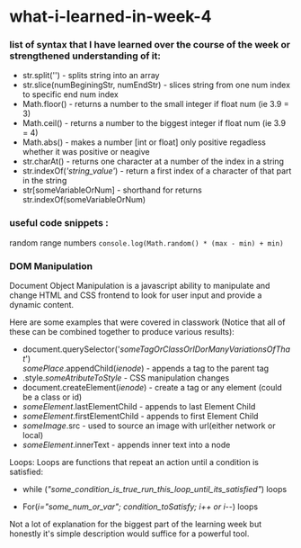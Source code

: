 # what-i-learned-in-week-4
### list of syntax that I have learned over the course of the week or strengthened understanding of it:    

* str.split('') - splits string into an array   
* str.slice(numBeginingStr, numEndStr) - slices string from one num index to specific end num index  
* Math.floor() - returns a number to the small integer if float num (ie 3.9 = 3)  
* Math.ceil() - returns a number to the biggest integer if float num (ie 3.9 = 4)  
* Math.abs() - makes a number [int or float] only positive regadless whether it was positive or neagive  
* str.charAt() - returns one character at a number of the index in a string  
* str.indexOf(*'string_value'*) - return a first index of a character of that part in the string  
* str[someVariableOrNum] - shorthand for returns str.indexOf(someVariableOrNum)

### useful code snippets :
random range numbers
```console.log(Math.random() * (max - min) + min)```  

### DOM Manipulation  
Document Object Manipulation is a javascript ability to manipulate and change HTML and CSS frontend to look for user input and provide a dynamic content.

Here are some examples that were covered in classwork (Notice that all of these can be combined together to produce various results):  

* document.querySelector('_someTagOrClassOrIDorManyVariationsOfThat_')  
_somePlace_.appendChild(_ienode_)  - appends a tag to the parent tag  
* .style._someAtributeToStyle_  - CSS manipulation changes  
* document.createElement(_ienode_)  - create a tag or any element (could be a class or id)  
* _someElement_.lastElementChild  - appends to last Element Child  
* _someElement_.firstElementChild  - appends to first Element Child   
* _someImage_.src - used to source an image with url(either network or local)  
* _someElement_.innerText - appends inner text into a node  



Loops:
Loops are functions that repeat an action until a condition is satisfied:

* while (*"some_condition_is_true_run_this_loop_until_its_satisfied"*) loops

* For(*i="some_num_or_var"; condition_toSatisfy; i++ or i--*) loops

Not a lot of explanation for the biggest part of the learning week but honestly it's simple description would suffice for a powerful tool.  